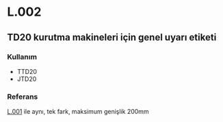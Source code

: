 # L.002

## TD20 kurutma makineleri için genel uyarı etiketi

### Kullanım

* TTD20
* JTD20

### Referans

[L.001](./L.001.md) ile aynı, tek fark, maksimum genişlik 200mm